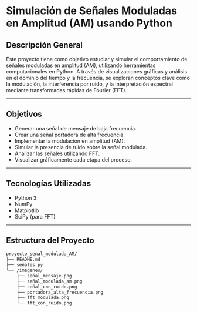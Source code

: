 # Simulación de Señales Moduladas en Amplitud (AM) usando Python

##  Descripción General

Este proyecto tiene como objetivo estudiar y simular el comportamiento de señales moduladas en amplitud (AM), utilizando herramientas computacionales en Python. A través de visualizaciones gráficas y análisis en el dominio del tiempo y la frecuencia, se exploran conceptos clave como la modulación, la interferencia por ruido, y la interpretación espectral mediante transformadas rápidas de Fourier (FFT).

---

##  Objetivos

- Generar una señal de mensaje de baja frecuencia.
- Crear una señal portadora de alta frecuencia.
- Implementar la modulación en amplitud (AM).
- Simular la presencia de ruido sobre la señal modulada.
- Analizar las señales utilizando FFT.
- Visualizar gráficamente cada etapa del proceso.

---

##  Tecnologías Utilizadas

- Python 3
- NumPy
- Matplotlib
- SciPy (para FFT)

---

##  Estructura del Proyecto

```bash
proyecto_senal_modulada_AM/
├── README.md
├── señales.py
└── /imágenes/
    ├── señal_mensaje.png
    ├── señal_modulada_am.png
    ├── señal_con_ruido.png
    ├── portadora_alta_frecuencia.png
    ├── fft_modulada.png
    └── fft_con_ruido.png
